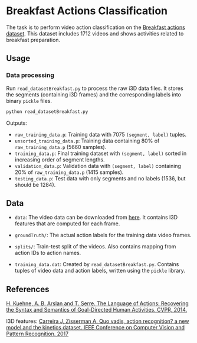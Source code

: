 # Breakfast Actions Classification

The task is to perform video action classification on the [Breakfast actions dataset](https://serre-lab.clps.brown.edu/resource/breakfast-actions-dataset/).
This dataset includes 1712 videos and shows activities related to breakfast preparation.

## Usage

### Data processing

Run `read_datasetBreakfast.py` to process the raw i3D data files. It stores the segments (containing i3D frames) and the corresponding labels into binary `pickle` files. 

```sh
python read_datasetBreakfast.py
```

Outputs:
- `raw_training_data.p`: Training data with 7075 `(segment, label)` tuples.
- `unsorted_training_data.p`: Training data containing 80% of `raw_training_data.p` (5660 samples).
- `training_data.p`: Final training dataset with `(segment, label)` sorted in increasing order of segment lengths.
- `validation_data.p`: Validation data with `(segment, label)` containing 20% of `raw_training_data.p` (1415 samples).
- `testing_data.p`: Test data with only segments and no labels (1536, but should be 1284).

## Data

- `data`: The video data can be downloaded from [here](https://drive.google.com/drive/folders/1KtpuFYRGXByf_9ICPsCbGRBoR_hLsruh).
It contains I3D features that are computed for each frame. 

- `groundTruth/`: The actual action labels for the training data video frames.

- `splits/`: Train-test split of the videos. Also contains mapping from action IDs to action names.

- `training_data.dat`: Created by `read_datasetBreakfast.py`. Contains tuples of video data and action labels, written using the `pickle` library.

## References

[H. Kuehne, A. B. Arslan and T. Serre. The Language of Actions: Recovering the Syntax and Semantics of Goal-Directed Human Activities. CVPR, 2014.](https://serre-lab.clps.brown.edu/wp-content/uploads/2014/05/paper_cameraReady-2.pdf)

I3D features: [Carreira J, Zisserman A. Quo vadis, action recognition? a new model and the kinetics dataset. IEEE Conference on Computer Vision and Pattern Recognition. 2017](https://arxiv.org/pdf/1705.07750.pdf)

